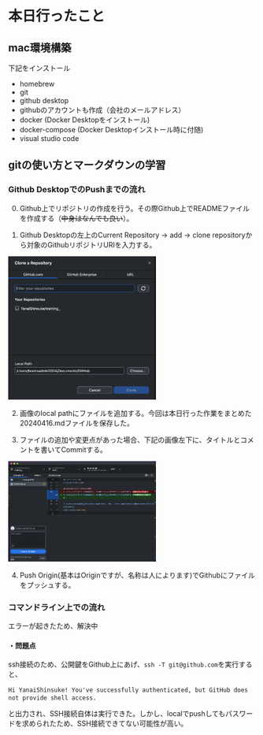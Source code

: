 # 本日行ったこと

## mac環境構築
下記をインストール
* homebrew
* git
* github desktop
* githubのアカウントも作成（会社のメールアドレス）
* docker (Docker Desktopをインストール)
* docker-compose (Docker Desktopインストール時に付随)
* visual studio code

## gitの使い方とマークダウンの学習

### Github DesktopでのPushまでの流れ
0. Github上でリポジトリの作成を行う。その際Github上でREADMEファイルを作成する（~~中身はなんでも良い~~）。

1. Github Desktopの左上のCurrent Repository → add → clone repositoryから対象のGithubリポジトリURIを入力する。
<img src="image.png" width="300">

2. 画像のlocal pathにファイルを追加する。今回は本日行った作業をまとめた20240416.mdファイルを保存した。

3. ファイルの追加や変更点があった場合、下記の画像左下に、タイトルとコメントを書いてCommitする。
<img src="image-1.png" width="300">

4. Push Origin(基本はOriginですが、名称は人によります)でGithubにファイルをプッシュする。

### コマンドライン上での流れ
エラーが起きたため、解決中

#### ・問題点

ssh接続のため、公開鍵をGithub上にあげ、`ssh -T git@github.com`を実行すると、

```
Hi YanaiShinsuke! You've successfully authenticated, but GitHub does not provide shell access.
```
と出力され、SSH接続自体は実行できた。しかし、localでpushしてもパスワードを求められたため、SSH接続できてない可能性が高い。